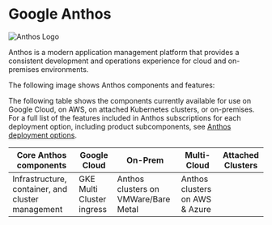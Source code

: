# Google Anthos

![Anthos Logo](https://lh3.googleusercontent.com/eLCXAGiXbuslmRsNTGl_zD8BvlwP056hw2Fwz8iLFGeEkAdQKuPEUouIPKxYgr3ZUe0h9uW5Mv4a=e14-h235-w600)

Anthos is a modern application management platform that provides a consistent development and operations experience for cloud and on-premises environments.

The following image shows Anthos components and features:



The following table shows the components currently available for use on Google Cloud, on AWS, on attached Kubernetes clusters, or on-premises. For a full list of the features included in Anthos subscriptions for each deployment option, including product subcomponents, see [Anthos deployment options](https://cloud.google.com/anthos/deployment-options).

|Core Anthos components| Google Cloud | On-Prem | Multi-Cloud | Attached Clusters |
| --------------- | ----------- | -------------- | --------- | ------------ |
|Infrastructure, container, and cluster management   | GKE Multi Cluster ingress   | Anthos clusters on VMWare/Bare Metal  | Anthos clusters on AWS & Azure   |   |
